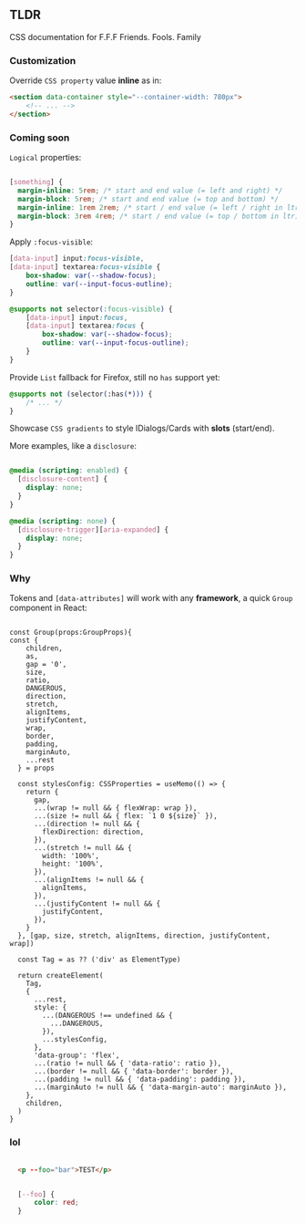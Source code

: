 ## TLDR

CSS documentation for F.F.F
Friends. Fools. Family

### Customization

Override `CSS property` value **inline** as in:

```html
<section data-container style="--container-width: 780px">
    <!-- ... -->
</section>
```

### Coming soon

`Logical` properties:

```css

[something] {
  margin-inline: 5rem; /* start and end value (= left and right) */
  margin-block: 5rem; /* start and end value (= top and bottom) */
  margin-inline: 1rem 2rem; /* start / end value (= left / right in ltr) */
  margin-block: 3rem 4rem; /* start / end value (= top / bottom in ltr) */
}

```

Apply `:focus-visible`:

```css
[data-input] input:focus-visible,
[data-input] textarea:focus-visible {
    box-shadow: var(--shadow-focus);
    outline: var(--input-focus-outline);
}

@supports not selector(:focus-visible) {
    [data-input] input:focus,
    [data-input] textarea:focus {
        box-shadow: var(--shadow-focus);
        outline: var(--input-focus-outline);
    }
}
```

Provide `List` fallback for Firefox, still no `has` support yet:

```css
@supports not (selector(:has(*))) {
    /* ... */
}
```

Showcase `CSS gradients` to style IDialogs/Cards with **slots** (start/end).

More examples, like a `disclosure`:

```css

@media (scripting: enabled) {
  [disclosure-content] {
    display: none;
  }
}

@media (scripting: none) {
  [disclosure-trigger][aria-expanded] {
    display: none;
  }
}

```

### Why

Tokens and `[data-attributes]` will work with any **framework**, a quick `Group` component in React:

```tsx

const Group(props:GroupProps){
const {
    children,
    as,
    gap = '0',
    size,
    ratio,
    DANGEROUS,
    direction,
    stretch,
    alignItems,
    justifyContent,
    wrap,
    border,
    padding,
    marginAuto,
    ...rest
  } = props

  const stylesConfig: CSSProperties = useMemo(() => {
    return {
      gap,
      ...(wrap != null && { flexWrap: wrap }),
      ...(size != null && { flex: `1 0 ${size}` }),
      ...(direction != null && {
        flexDirection: direction,
      }),
      ...(stretch != null && {
        width: '100%',
        height: '100%',
      }),
      ...(alignItems != null && {
        alignItems,
      }),
      ...(justifyContent != null && {
        justifyContent,
      }),
    }
  }, [gap, size, stretch, alignItems, direction, justifyContent, wrap])

  const Tag = as ?? ('div' as ElementType)

  return createElement(
    Tag,
    {
      ...rest,
      style: {
        ...(DANGEROUS !== undefined && {
          ...DANGEROUS,
        }),
        ...stylesConfig,
      },
      'data-group': 'flex',
      ...(ratio != null && { 'data-ratio': ratio }),
      ...(border != null && { 'data-border': border }),
      ...(padding != null && { 'data-padding': padding }),
      ...(marginAuto != null && { 'data-margin-auto': marginAuto }),
    },
    children,
  )
}
```

### lol

```html 
  
  <p --foo="bar">TEST</p> 

```

```css

  [--foo] {
      color: red;
  }

``````
